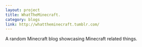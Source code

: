 ```yaml
---
layout: project
title: WhatTheMinecraft.
category: blogs
link: http://whattheminecraft.tumblr.com/
---
```


A random Minecraft blog showcasing Minecraft related things.
